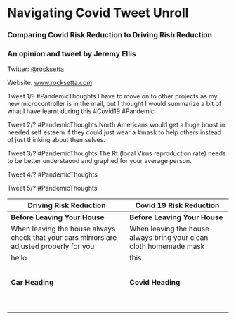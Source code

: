 # Navigating Covid Tweet Unroll

### Comparing Covid Risk Reduction to Driving Rish Reduction
### An opinion and tweet by Jeremy Ellis 

Twitter: <a href="https://twitter.com/rocksetta">@rocksetta</a>

Website: <a href="https://www.rocksetta.com/">www.rocksetta.com</a>




Tweet 1/?
#PandemicThoughts
I have to move on to other projects as my new microcontroller is in the mail, but I thought I would summarize a bit of what I have learnt during this #Covid19 #Pandemic

Tweet 2/?
#PandemicThoughts
North Americans would get a huge boost in needed self esteem if they could just wear a #mask to help others instead of just thinking about themselves.

Tweet 3/?
#PandemicThoughts
The Rt (local Virus reproduction rate) needs to be better understaood and graphed for your average person.

Tweet 4/?
#PandemicThoughts

Tweet 5/?
#PandemicThoughts












| Driving Risk Reduction | Covid 19 Risk Reduction |
| ------ | ------ |
| **Before Leaving Your House**   |    **Before Leaving Your House**  |
| When leaving the house always check that your cars mirrors are adjusted properly for you | When leaving the house always bring your clean cloth homemade mask |
| hello | this |
|       |       |
|       |       |
|       |       |
|       |       |
|       |       |
| **Car Heading**   |    **Covid Heading**  |
|       |       |
|       |       |
|       |       |
|       |       |
|       |       |
|       |       |
|       |       |
|       |       |
|       |       |




